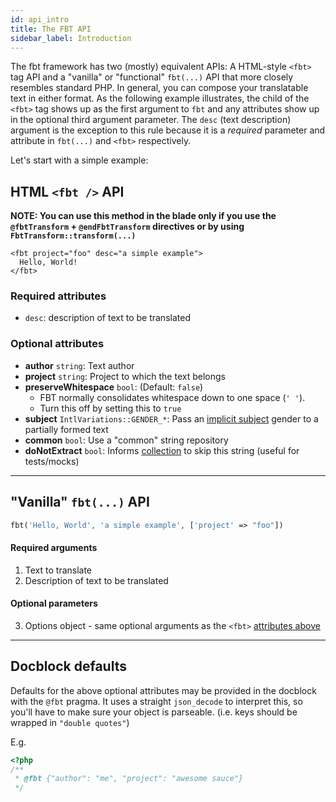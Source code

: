 ```yaml
---
id: api_intro
title: The FBT API
sidebar_label: Introduction
---
```

The fbt framework has two (mostly) equivalent APIs: A HTML-style `<fbt>` tag API and a "vanilla" or "functional" `fbt(...)` API that more closely resembles standard PHP.  In general, you can compose your translatable text in either format.  As the following example illustrates, the child of the `<fbt>` tag shows up as the first argument to `fbt` and any attributes show up in the optional third argument parameter.  The `desc` (text description) argument is the exception to this rule because it is a *required* parameter and attribute in `fbt(...)` and `<fbt>` respectively.

Let's start with a simple example:

## HTML `<fbt />` API
**NOTE: You can use this method in the blade only if you use the `@fbtTransform` + `@endFbtTransform` directives or by using `FbtTransform::transform(...)`**
```
<fbt project="foo" desc="a simple example">
  Hello, World!
</fbt>
```
### Required attributes
* `desc`: description of text to be translated

### Optional attributes
* **author** `string`: Text author
* **project** `string`: Project to which the text belongs
* **preserveWhitespace** `bool`: (Default: `false`)
  - FBT normally consolidates whitespace down to one space (`' '`).
  - Turn this off by setting this to `true`
* **subject** `IntlVariations::GENDER_*`: Pass an [implicit subject](implicit_params.md) gender to a partially formed text
* **common** `bool`: Use a "common" string repository
* **doNotExtract** `bool`: Informs [collection](collection.md) to skip this string (useful for tests/mocks)

--------------------------------------------------------------------------------

## "Vanilla" `fbt(...)` API

```php
fbt('Hello, World', 'a simple example', ['project' => "foo"])
```
#### Required arguments
1. Text to translate
2. Description of text to be translated

#### Optional parameters
3. Options object - same optional arguments as the `<fbt>` [attributes above](api_intro.md#optional-attributes)

--------------------------------------------------------------------------------
## Docblock defaults
Defaults for the above optional attributes may be provided in the
docblock with the `@fbt` pragma.  It uses a straight `json_decode` to
interpret this, so you'll have to make sure your object is parseable. (i.e. keys should be wrapped in `"double quotes"`)

E.g.
```php
<?php
/**
 * @fbt {"author": "me", "project": "awesome sauce"}
 */
```
